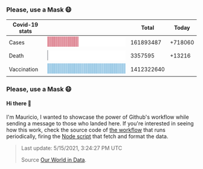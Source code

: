 
 
### Please, use a Mask 😷

| Covid-19 stats | | Total | Today |
|-----------------|-----------------------------|---------|---------|
| Cases | <img src="https://raw.githubusercontent.com/mdottavio/mdottavio/master/imgs/total.svg" width=100% style="min-width: 40px" /> | 161893487 | +718060 |
| Death | <img src="https://raw.githubusercontent.com/mdottavio/mdottavio/master/imgs/death.svg" width=100% style="min-width: 40px" /> | 3357595 | +13216 |
| Vaccination | <img src="https://raw.githubusercontent.com/mdottavio/mdottavio/master/imgs/vaccination.svg" width=100% style="min-width: 40px" /> | 1412322640 | |

### Please, use a Mask 😷

#### Hi there 👋
I'm Mauricio, I wanted to showcase the power of Github's workflow while sending a message to those who landed here.
If you're interested in seeing how this work, check the source code of [the workflow](https://github.com/mdottavio/mdottavio/blob/master/.github/workflows/updateReadme.yml) that runs periodically, firing
the [Node script](https://github.com/mdottavio/mdottavio/tree/covidstats) that fetch and format the data.

> Last update: 5/15/2021, 3:24:27 PM UTC
>
> Source [Our World in Data](https://github.com/owid/covid-19-data).

 
